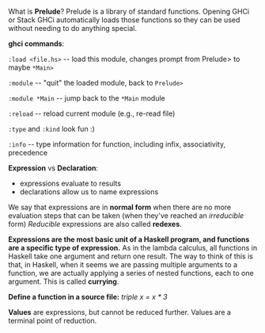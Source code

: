 What is **Prelude**? Prelude is a library of standard functions. Opening GHCi or Stack GHCi automatically loads those functions 
so they can be used without needing to do anything special.

**ghci commands**:

`:load <file.hs>` -- load this module, changes prompt from Prelude> to maybe `*Main>`

`:module` -- "quit" the loaded module, back to `Prelude>`

`:module *Main` -- jump back to the `*Main` module

`:reload` -- reload current module (e.g., re-read file)

`:type` and `:kind` look fun :)

`:info` -- type information for function, including infix, associativity, precedence


**Expression** vs **Declaration**:
- expressions evaluate to results
- declarations allow us to name expressions

We say that expressions are in **normal form** when there are no more evaluation steps that can be taken (when they've reached an *irreducible* form)
*Reducible* expressions are also called **redexes**.

**Expressions are the most basic unit of a Haskell program, and functions are a specific type of expression.**
As in the lambda calculus, all functions in Haskell take one argument and return one result.
The way to think of this is that, in Haskell, when it seems we are passing multiple arguments to a function, we are actually applying a series of nested functions, each to one argument. This is called **currying**.

**Define a function in a source file:**
*triple x = x * 3*

**Values** are expressions, but cannot be reduced further. Values are a terminal point of reduction.
